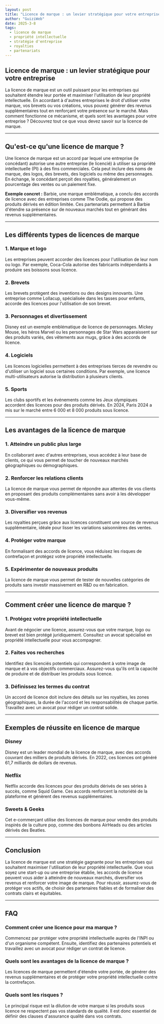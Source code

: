 ```yaml
---
layout: post
title: "Licence de marque : un levier stratégique pour votre entreprise"
author: "GuiziWeb"
date: 2025-3-8
tags:
  - licence de marque
  - propriété intellectuelle
  - stratégie d'entreprise
  - royalties
  - partenariats
---
```


## **Licence de marque : un levier stratégique pour votre entreprise**

La licence de marque est un outil puissant pour les entreprises qui souhaitent étendre leur portée et maximiser l'utilisation de leur propriété intellectuelle. En accordant à d'autres entreprises le droit d'utiliser votre marque, vos brevets ou vos créations, vous pouvez générer des revenus supplémentaires tout en renforçant votre présence sur le marché. Mais comment fonctionne ce mécanisme, et quels sont les avantages pour votre entreprise ? Découvrez tout ce que vous devez savoir sur la licence de marque.

---

## **Qu'est-ce qu'une licence de marque ?**

Une licence de marque est un accord par lequel une entreprise (le concédant) autorise une autre entreprise (le licencié) à utiliser sa propriété intellectuelle (PI) à des fins commerciales. Cela peut inclure des noms de marque, des logos, des brevets, des logiciels ou même des personnages. En échange, le concédant perçoit des royalties, généralement un pourcentage des ventes ou un paiement fixe.

**Exemple concret :** Barbie, une marque emblématique, a conclu des accords de licence avec des entreprises comme The Oodie, qui propose des produits dérivés en édition limitée. Ces partenariats permettent à Barbie d'étendre sa présence sur de nouveaux marchés tout en générant des revenus supplémentaires.

---

## **Les différents types de licences de marque**

### **1. Marque et logo**
Les entreprises peuvent accorder des licences pour l'utilisation de leur nom ou logo. Par exemple, Coca-Cola autorise des fabricants indépendants à produire ses boissons sous licence.

### **2. Brevets**
Les brevets protègent des inventions ou des designs innovants. Une entreprise comme Lollacup, spécialisée dans les tasses pour enfants, accorde des licences pour l'utilisation de son brevet.

### **3. Personnages et divertissement**
Disney est un exemple emblématique de licence de personnages. Mickey Mouse, les héros Marvel ou les personnages de Star Wars apparaissent sur des produits variés, des vêtements aux mugs, grâce à des accords de licence.

### **4. Logiciels**
Les licences logicielles permettent à des entreprises tierces de revendre ou d'utiliser un logiciel sous certaines conditions. Par exemple, une licence multi-utilisateurs autorise la distribution à plusieurs clients.

### **5. Sports**
Les clubs sportifs et les événements comme les Jeux olympiques accordent des licences pour des produits dérivés. En 2024, Paris 2024 a mis sur le marché entre 6 000 et 8 000 produits sous licence.

---

## **Les avantages de la licence de marque**

### **1. Atteindre un public plus large**
En collaborant avec d'autres entreprises, vous accédez à leur base de clients, ce qui vous permet de toucher de nouveaux marchés géographiques ou démographiques.

### **2. Renforcer les relations clients**
La licence de marque vous permet de répondre aux attentes de vos clients en proposant des produits complémentaires sans avoir à les développer vous-même.

### **3. Diversifier vos revenus**
Les royalties perçues grâce aux licences constituent une source de revenus supplémentaire, idéale pour lisser les variations saisonnières des ventes.

### **4. Protéger votre marque**
En formalisant des accords de licence, vous réduisez les risques de contrefaçon et protégez votre propriété intellectuelle.

### **5. Expérimenter de nouveaux produits**
La licence de marque vous permet de tester de nouvelles catégories de produits sans investir massivement en R&D ou en fabrication.

---

## **Comment créer une licence de marque ?**

### **1. Protégez votre propriété intellectuelle**
Avant de négocier une licence, assurez-vous que votre marque, logo ou brevet est bien protégé juridiquement. Consultez un avocat spécialisé en propriété intellectuelle pour vous accompagner.

### **2. Faites vos recherches**
Identifiez des licenciés potentiels qui correspondent à votre image de marque et à vos objectifs commerciaux. Assurez-vous qu'ils ont la capacité de produire et de distribuer les produits sous licence.

### **3. Définissez les termes du contrat**
Un accord de licence doit inclure des détails sur les royalties, les zones géographiques, la durée de l'accord et les responsabilités de chaque partie. Travaillez avec un avocat pour rédiger un contrat solide.

---

## **Exemples de réussite en licence de marque**

### **Disney**
Disney est un leader mondial de la licence de marque, avec des accords couvrant des milliers de produits dérivés. En 2022, ces licences ont généré 61,7 milliards de dollars de revenus.

### **Netflix**
Netflix accorde des licences pour des produits dérivés de ses séries à succès, comme Squid Game. Ces accords renforcent la notoriété de la plateforme et génèrent des revenus supplémentaires.

### **Sweets & Geeks**
Cet e-commerçant utilise des licences de marque pour vendre des produits inspirés de la culture pop, comme des bonbons AirHeads ou des articles dérivés des Beatles.

---

## **Conclusion**

La licence de marque est une stratégie gagnante pour les entreprises qui souhaitent maximiser l'utilisation de leur propriété intellectuelle. Que vous soyez une start-up ou une entreprise établie, les accords de licence peuvent vous aider à atteindre de nouveaux marchés, diversifier vos revenus et renforcer votre image de marque. Pour réussir, assurez-vous de protéger vos actifs, de choisir des partenaires fiables et de formaliser des contrats clairs et équitables.

---

## **FAQ**

### **Comment créer une licence pour ma marque ?**
Commencez par protéger votre propriété intellectuelle auprès de l'INPI ou d'un organisme compétent. Ensuite, identifiez des partenaires potentiels et travaillez avec un avocat pour rédiger un contrat de licence.

### **Quels sont les avantages de la licence de marque ?**
Les licences de marque permettent d'étendre votre portée, de générer des revenus supplémentaires et de protéger votre propriété intellectuelle contre la contrefaçon.

### **Quels sont les risques ?**
Le principal risque est la dilution de votre marque si les produits sous licence ne respectent pas vos standards de qualité. Il est donc essentiel de définir des clauses d'assurance qualité dans vos contrats.
